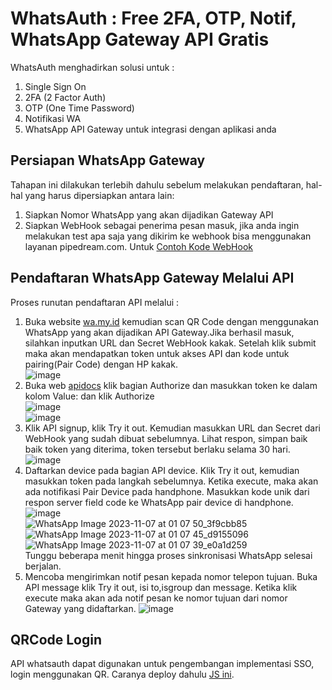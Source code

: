 # WhatsAuth : Free 2FA, OTP, Notif, WhatsApp Gateway API Gratis

WhatsAuth menghadirkan solusi untuk :
1. Single Sign On
2. 2FA (2 Factor Auth)
3. OTP (One Time Password)
4. Notifikasi WA
5. WhatsApp API Gateway untuk integrasi dengan aplikasi anda


## Persiapan WhatsApp Gateway
Tahapan ini dilakukan terlebih dahulu sebelum melakukan pendaftaran, hal-hal yang harus dipersiapkan antara lain:
1. Siapkan Nomor WhatsApp yang akan dijadikan Gateway API
2. Siapkan WebHook sebagai penerima pesan masuk, jika anda ingin melakukan test apa saja yang dikirim ke webhook bisa menggunakan layanan pipedream.com. Untuk [Contoh Kode WebHook](./webhook)

## Pendaftaran WhatsApp Gateway Melalui API
Proses runutan pendaftaran API melalui :
1. Buka website [wa.my.id](https://wa.my.id) kemudian scan QR Code dengan menggunakan WhatsApp yang akan dijadikan API Gateway.Jika berhasil masuk, silahkan inputkan URL dan Secret WebHook kakak. Setelah klik submit maka akan mendapatkan token untuk akses API dan kode untuk pairing(Pair Code) dengan HP kakak.  
   ![image](https://github.com/whatsauth/whatsauth.github.io/assets/11188109/b8689bbb-25f4-44fc-8356-231844e24a8f)   
2. Buka web [apidocs](https://wa.my.id/apidocs/) klik bagian Authorize dan masukkan token ke dalam kolom Value: dan klik Authorize  
   ![image](https://github.com/whatsauth/whatsauth.github.io/assets/11188109/78d313a7-345f-40fe-9cf6-7cbf58fbba2e)  
   ![image](https://github.com/whatsauth/whatsauth.github.io/assets/11188109/54826caf-597a-4151-938c-bbb077b23741)  
3. Klik API signup, klik Try it out. Kemudian masukkan URL dan Secret dari WebHook yang sudah dibuat sebelumnya. Lihat respon, simpan baik baik token yang diterima, token tersebut berlaku selama 30 hari.
   ![image](https://github.com/whatsauth/whatsauth.github.io/assets/11188109/fd89a320-3228-4cad-85d8-ecefd9a324e5)  
4. Daftarkan device pada bagian API device. Klik Try it out, kemudian masukkan token pada langkah sebelumnya. Ketika execute, maka akan ada notifikasi Pair Device pada handphone. Masukkan kode unik dari respon server field code ke WhatsApp pair device di handphone.  
   ![image](https://github.com/whatsauth/whatsauth.github.io/assets/11188109/c55f0c20-1586-4c54-a676-b0ffa9b73f17)  
   ![WhatsApp Image 2023-11-07 at 01 07 50_3f9cbb85](https://github.com/whatsauth/whatsauth.github.io/assets/11188109/a3e3bca7-d78e-4f74-a2fb-34ef850e91c3)  
   ![WhatsApp Image 2023-11-07 at 01 07 45_d9155096](https://github.com/whatsauth/whatsauth.github.io/assets/11188109/9e44609e-321d-43f6-b760-6a8f038a7411)  
   ![WhatsApp Image 2023-11-07 at 01 07 39_e0a1d259](https://github.com/whatsauth/whatsauth.github.io/assets/11188109/249fab3a-7bba-4b50-b160-41cd6fa825db)  
   Tunggu beberapa menit hingga proses sinkronisasi WhatsApp selesai berjalan.
6. Mencoba mengirimkan notif pesan kepada nomor telepon tujuan. Buka API message klik Try it out, isi to,isgroup dan message. Ketika klik execute maka akan ada notif pesan ke nomor tujuan dari nomor Gateway yang didaftarkan.
   ![image](https://github.com/whatsauth/whatsauth.github.io/assets/11188109/74d73883-2c91-4c22-a35c-1a4e2ef88977)  

## QRCode Login
API whatsauth dapat digunakan untuk pengembangan implementasi SSO, login menggunakan QR. Caranya deploy dahulu [JS ini](https://github.com/whatsauth/js).
